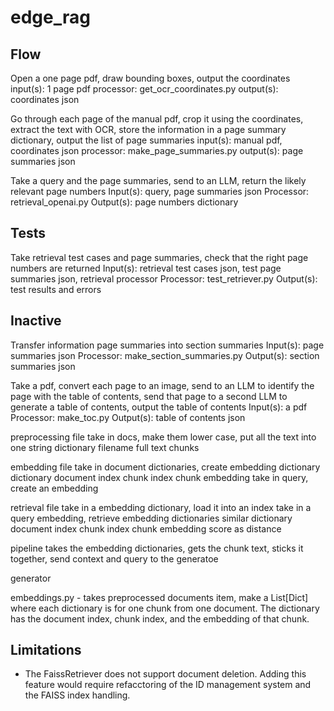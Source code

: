 # edge_rag

## Flow
Open a one page pdf, draw bounding boxes, output the coordinates
input(s): 1 page pdf
processor: get_ocr_coordinates.py
output(s): coordinates json

Go through each page of the manual pdf, crop it using the coordinates, extract the text with OCR, store the information in a page summary dictionary, output the list of page summaries
input(s): manual pdf, coordinates json
processor: make_page_summaries.py
output(s): page summaries json

Take a query and the page summaries, send to an LLM, return the likely relevant page numbers
Input(s): query, page summaries json
Processor: retrieval_openai.py
Output(s): page numbers dictionary

## Tests
Take retrieval test cases and page summaries, check that the right page numbers are returned
Input(s): retrieval test cases json, test page summaries json, retrieval processor
Processor: test_retriever.py
Output(s): test results and errors


## Inactive
Transfer information page summaries into section summaries
Input(s): page summaries json
Processor: make_section_summaries.py
Output(s): section summaries json

Take a pdf, convert each page to an image, send to an LLM to identify the page with the table of contents, send that page to a second LLM to generate a table of contents, output the table of contents
Input(s): a pdf
Processor: make_toc.py
Output(s): table of contents json



preprocessing file
take in docs, make them lower case, put all the text into one string
dictionary
    filename
    full text
    chunks

embedding file
take in document dictionaries, create embedding dictionary
dictionary
    document index
    chunk index
    chunk embedding
take in query, create an embedding

retrieval file
take in a embedding dictionary, load it into an index
take in a query embedding, retrieve embedding dictionaries similar
dictionary
    document index
    chunk index
    chunk embedding
    score as distance

pipeline
takes the embedding dictionaries, gets the chunk text, sticks it together, send context and query to the generatoe

generator



embeddings.py - takes preprocessed documents item, make a List[Dict] where each dictionary is for one chunk from one document. The dictionary has the document index, chunk index, and the embedding of that chunk.


## Limitations

- The FaissRetriever does not support document deletion. Adding this feature would require refacctoring of the ID management system and the FAISS index handling.